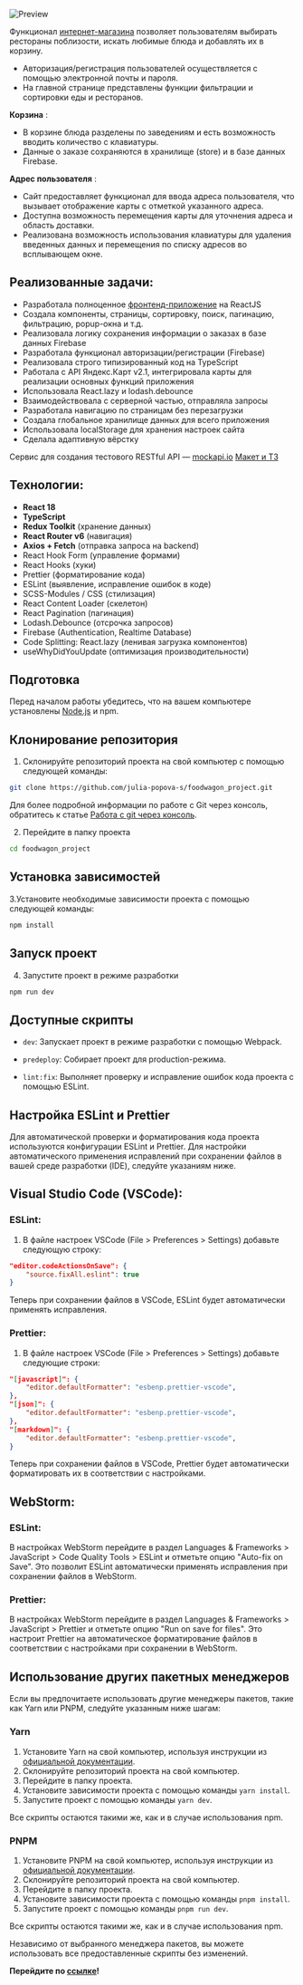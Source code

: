 ![Preview](/public/preview.jpg)

Функционал [интернет-магазина](https://julia-popova-s.github.io/foodwagon-online-shop/) позволяет пользователям выбирать рестораны поблизости, искать любимые блюда и добавлять их в корзину.

- Авторизация/регистрация пользователей осуществляется с помощью электронной почты и пароля.
- На главной странице представлены функции фильтрации и сортировки еды и ресторанов.

**Корзина** :
- В корзине блюда разделены по заведениям и есть возможность вводить количество с клавиатуры.
- Данные о заказе сохраняются в хранилище (store) и в базе данных Firebase.

**Адрес пользователя** :
- Сайт предоставляет функционал для ввода адреса пользователя, что вызывает отображение карты с отметкой указанного адреса.
- Доступна возможность перемещения карты для уточнения адреса и область доставки.
- Реализована возможность использования клавиатуры для удаления введенных данных и перемещения по списку адресов во всплывающем окне.

## Реализованные задачи:

- Разработала полноценное [фронтенд-приложение](https://github.com/julia-popova-s/foodwagon-online-shop) на ReactJS
- Создала компоненты, страницы, сортировку, поиск, пагинацию, фильтрацию, popup-окна и т.д.
- Реализовала логику сохранения информации о заказах в базе данных Firebase
- Разработала функционал авторизации/регистрации (Firebase)
- Реализовала строго типизированный код на TypeScript
- Работала с API Яндекс.Карт v2.1, интегрировала карты для реализации основных функций приложения
- Использовала React.lazy и lodash.debounce
- Взаимодействовала с серверной частью, отправляла запросы
- Разработала навигацию по страницам без перезагрузки
- Создала глобальное хранилище данных для всего приложения
- Использовала localStorage для хранения настроек сайта
- Сделала адаптивную вёрстку

Сервис для создания тестового RESTful API — [mockapi.io](https://mockapi.io/)
[Макет и ТЗ](https://frontend-skills.com/template/454FSlHhyfZeUQVC5be3)

## Технологии:

- **React 18**
- **TypeScript**
- **Redux Toolkit** (хранение данных)
- **React Router v6** (навигация)
- **Axios + Fetch** (отправка запроса на backend)
- React Hook Form (управление формами)
- React Hooks (хуки)
- Prettier (форматирование кода)
- ESLint (выявление, исправление ошибок в коде)
- SCSS-Modules / CSS (стилизация)
- React Content Loader (скелетон)
- React Pagination (пагинация)
- Lodash.Debounce (отсрочка запросов)
- Firebase (Authentication, Realtime Database)
- Code Splitting: React.lazy (ленивая загрузка компонентов)
- useWhyDidYouUpdate (оптимизация производительности)

## Подготовка

Перед началом работы убедитесь, что на вашем компьютере установлены [Node.js](https://nodejs.org/en/) и npm.

## Клонирование репозитория

1. Склонируйте репозиторий проекта на свой компьютер с помощью следующей команды:

```bash
git clone https://github.com/julia-popova-s/foodwagon_project.git
```

Для более подробной информации по работе с Git через консоль, обратитесь к статье [Работа с git через консоль](https://htmlacademy.ru/blog/git/git-console).

2. Перейдите в папку проекта

```bash
cd foodwagon_project
```

## Установка зависимостей

3.Установите необходимые зависимости проекта с помощью следующей команды:

```bash
npm install
```

## Запуск проект

4.  Запустите проект в режиме разработки

```bash
npm run dev
```

## Доступные скрипты

- `dev`: Запускает проект в режиме разработки с помощью Webpack.

- `predeploy`: Собирает проект для production-режима.

- `lint:fix`: Выполняет проверку и исправление ошибок кода проекта с помощью ESLint.

## Настройка ESLint и Prettier

Для автоматической проверки и форматирования кода проекта используются конфигурации ESLint и Prettier. Для настройки автоматического применения исправлений при сохранении файлов в вашей среде разработки (IDE), следуйте указаниям ниже.

## Visual Studio Code (VSCode):

### ESLint:

1. В файле настроек VSCode (File > Preferences > Settings) добавьте следующую строку:

```json
"editor.codeActionsOnSave": {
    "source.fixAll.eslint": true
}
```

Теперь при сохранении файлов в VSCode, ESLint будет автоматически применять исправления.

### Prettier:

1. В файле настроек VSCode (File > Preferences > Settings) добавьте следующие строки:

```json
"[javascript]": {
    "editor.defaultFormatter": "esbenp.prettier-vscode",
},
"[json]": {
    "editor.defaultFormatter": "esbenp.prettier-vscode",
},
"[markdown]": {
    "editor.defaultFormatter": "esbenp.prettier-vscode",
}
```

Теперь при сохранении файлов в VSCode, Prettier будет автоматически форматировать их в соответствии с настройками.

## WebStorm:

### ESLint:

В настройках WebStorm перейдите в раздел Languages & Frameworks > JavaScript > Code Quality Tools > ESLint и отметьте опцию "Auto-fix on Save". Это позволит ESLint автоматически применять исправления при сохранении файлов в WebStorm.

### Prettier:

В настройках WebStorm перейдите в раздел Languages & Frameworks > JavaScript > Prettier и отметьте опцию "Run on save for files".
Это настроит Prettier на автоматическое форматирование файлов в соответствии с настройками при сохранении в WebStorm.

## Использование других пакетных менеджеров

Если вы предпочитаете использовать другие менеджеры пакетов, такие как Yarn или PNPM, следуйте указанным ниже шагам:

### Yarn

1. Установите Yarn на свой компьютер, используя инструкции из [официальной документации](https://yarnpkg.com/getting-started/install).
2. Склонируйте репозиторий проекта на свой компьютер.
3. Перейдите в папку проекта.
4. Установите зависимости проекта с помощью команды `yarn install`.
5. Запустите проект с помощью команды `yarn dev`.

Все скрипты остаются такими же, как и в случае использования npm.

### PNPM

1. Установите PNPM на свой компьютер, используя инструкции из [официальной документации](https://pnpm.io/installation).
2. Склонируйте репозиторий проекта на свой компьютер.
3. Перейдите в папку проекта.
4. Установите зависимости проекта с помощью команды `pnpm install`.
5. Запустите проект с помощью команды `pnpm run dev`.

Все скрипты остаются такими же, как и в случае использования npm.

Независимо от выбранного менеджера пакетов, вы можете использовать все предоставленные скрипты без изменений.

**Перейдите по [ссылке](https://julia-popova-s.github.io/foodwagon-online-shop/)!**
